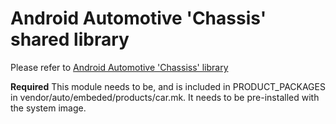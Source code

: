 # Android Automotive 'Chassis' shared library
Please refer to [Android Automotive 'Chassiss' library](../README.md)

**Required**
This module needs to be, and is included in PRODUCT_PACKAGES in vendor/auto/embeded/products/car.mk. It needs to be pre-installed with the system image.
